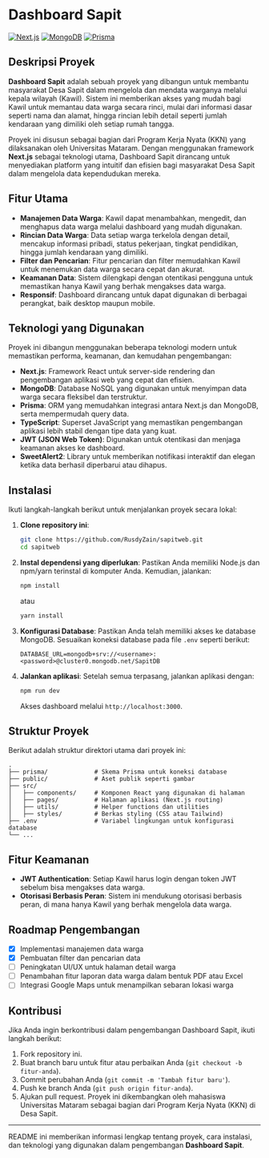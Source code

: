 # Dashboard Sapit

[![Next.js](https://img.shields.io/badge/Next.js-Framework-blue)](https://nextjs.org/)
[![MongoDB](https://img.shields.io/badge/MongoDB-Database-green)](https://www.mongodb.com/)
[![Prisma](https://img.shields.io/badge/Prisma-ORM-orange)](https://www.prisma.io/)

## Deskripsi Proyek
**Dashboard Sapit** adalah sebuah proyek yang dibangun untuk membantu masyarakat Desa Sapit dalam mengelola dan mendata warganya melalui kepala wilayah (Kawil). Sistem ini memberikan akses yang mudah bagi Kawil untuk memantau data warga secara rinci, mulai dari informasi dasar seperti nama dan alamat, hingga rincian lebih detail seperti jumlah kendaraan yang dimiliki oleh setiap rumah tangga.

Proyek ini disusun sebagai bagian dari Program Kerja Nyata (KKN) yang dilaksanakan oleh Universitas Mataram. Dengan menggunakan framework **Next.js** sebagai teknologi utama, Dashboard Sapit dirancang untuk menyediakan platform yang intuitif dan efisien bagi masyarakat Desa Sapit dalam mengelola data kependudukan mereka.

## Fitur Utama
- **Manajemen Data Warga**: Kawil dapat menambahkan, mengedit, dan menghapus data warga melalui dashboard yang mudah digunakan.
- **Rincian Data Warga**: Data setiap warga terkelola dengan detail, mencakup informasi pribadi, status pekerjaan, tingkat pendidikan, hingga jumlah kendaraan yang dimiliki.
- **Filter dan Pencarian**: Fitur pencarian dan filter memudahkan Kawil untuk menemukan data warga secara cepat dan akurat.
- **Keamanan Data**: Sistem dilengkapi dengan otentikasi pengguna untuk memastikan hanya Kawil yang berhak mengakses data warga.
- **Responsif**: Dashboard dirancang untuk dapat digunakan di berbagai perangkat, baik desktop maupun mobile.

## Teknologi yang Digunakan
Proyek ini dibangun menggunakan beberapa teknologi modern untuk memastikan performa, keamanan, dan kemudahan pengembangan:

- **Next.js**: Framework React untuk server-side rendering dan pengembangan aplikasi web yang cepat dan efisien.
- **MongoDB**: Database NoSQL yang digunakan untuk menyimpan data warga secara fleksibel dan terstruktur.
- **Prisma**: ORM yang memudahkan integrasi antara Next.js dan MongoDB, serta mempermudah query data.
- **TypeScript**: Superset JavaScript yang memastikan pengembangan aplikasi lebih stabil dengan tipe data yang kuat.
- **JWT (JSON Web Token)**: Digunakan untuk otentikasi dan menjaga keamanan akses ke dashboard.
- **SweetAlert2**: Library untuk memberikan notifikasi interaktif dan elegan ketika data berhasil diperbarui atau dihapus.

## Instalasi
Ikuti langkah-langkah berikut untuk menjalankan proyek secara lokal:

1. **Clone repository ini**:
   ```bash
   git clone https://github.com/RusdyZain/sapitweb.git
   cd sapitweb
   ```

2. **Instal dependensi yang diperlukan**:
   Pastikan Anda memiliki Node.js dan npm/yarn terinstal di komputer Anda. Kemudian, jalankan:
   ```bash
   npm install
   ```
   atau
   ```bash
   yarn install
   ```

3. **Konfigurasi Database**:
   Pastikan Anda telah memiliki akses ke database MongoDB. Sesuaikan koneksi database pada file `.env` seperti berikut:
   ```env
   DATABASE_URL=mongodb+srv://<username>:<password>@cluster0.mongodb.net/SapitDB
   ```

4. **Jalankan aplikasi**:
   Setelah semua terpasang, jalankan aplikasi dengan:
   ```bash
   npm run dev
   ```
   Akses dashboard melalui `http://localhost:3000`.

## Struktur Proyek
Berikut adalah struktur direktori utama dari proyek ini:
```
.
├── prisma/             # Skema Prisma untuk koneksi database
├── public/             # Aset publik seperti gambar
├── src/
│   ├── components/     # Komponen React yang digunakan di halaman
│   ├── pages/          # Halaman aplikasi (Next.js routing)
│   ├── utils/          # Helper functions dan utilities
│   ├── styles/         # Berkas styling (CSS atau Tailwind)
├── .env                # Variabel lingkungan untuk konfigurasi database
└── ...
```

## Fitur Keamanan
- **JWT Authentication**: Setiap Kawil harus login dengan token JWT sebelum bisa mengakses data warga.
- **Otorisasi Berbasis Peran**: Sistem ini mendukung otorisasi berbasis peran, di mana hanya Kawil yang berhak mengelola data warga.

## Roadmap Pengembangan
- [x] Implementasi manajemen data warga
- [x] Pembuatan filter dan pencarian data
- [ ] Peningkatan UI/UX untuk halaman detail warga
- [ ] Penambahan fitur laporan data warga dalam bentuk PDF atau Excel
- [ ] Integrasi Google Maps untuk menampilkan sebaran lokasi warga

## Kontribusi
Jika Anda ingin berkontribusi dalam pengembangan Dashboard Sapit, ikuti langkah berikut:
1. Fork repository ini.
2. Buat branch baru untuk fitur atau perbaikan Anda (`git checkout -b fitur-anda`).
3. Commit perubahan Anda (`git commit -m 'Tambah fitur baru'`).
4. Push ke branch Anda (`git push origin fitur-anda`).
5. Ajukan pull request.
Proyek ini dikembangkan oleh mahasiswa Universitas Mataram sebagai bagian dari Program Kerja Nyata (KKN) di Desa Sapit.

---

README ini memberikan informasi lengkap tentang proyek, cara instalasi, dan teknologi yang digunakan dalam pengembangan **Dashboard Sapit**.

